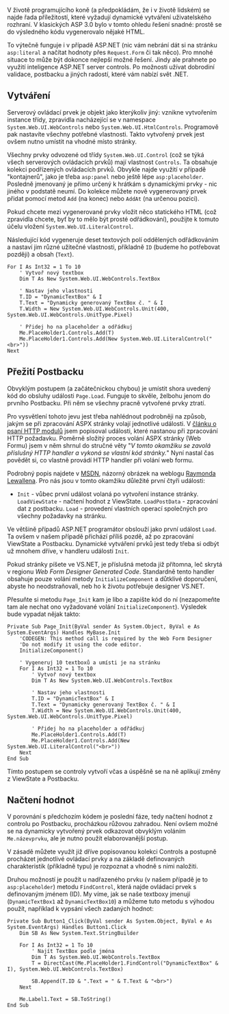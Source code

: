 <!-- dcterms:identifier = aspnetcz#27 -->
<!-- dcterms:title = Dynamické vytváření ASP.NET server controls -->
<!-- dcterms:abstract = ASP.NET umožňují programové vytváření serverových ovládacích prvků. U formulářových prvků ovšem může být problém s postbackem. Jednoduchý leč výživný příkládek -->
<!-- np9:categoryId = 1 -->
<!-- x4w:category = Programování -->
<!-- np9:authorId = 1 -->
<!-- np9:authorEmail = michal.valasek@altairis.cz -->
<!-- dcterms:creator = Michal Altair Valášek -->
<!-- dcterms:created = 2005-03-29T04:51:42.85+02:00 -->
<!-- dcterms:dateAccepted = 2005-03-29T04:51:42.85+02:00 -->

V životě programujícího koně (a předpokládám, že i v životě lidském) se najde řada příležitostí, které vyžadují dynamické vytváření uživatelského rozhraní. V klasických ASP 3.0 bylo v tomto ohledu řešení snadné: prostě se do výsledného kódu vygenerovalo nějaké HTML. 

To výtečně funguje i v případě ASP.NET (nic vám nebrání dát si na stránku `asp:literal` a načítat hodnoty přes `Request.Form` či tak něco). Pro mnohé situace to může být dokonce nejlepší možné řešení. Jindy ale prahnete po využití inteligence ASP.NET server controls. Po možnosti užívat dobrodiní validace, postbacku a jiných radostí, které vám nabízí svět .NET.

## Vytváření

Serverový ovládací prvek je objekt jako kterýkoliv jiný: vznikne vytvořením instance třídy, zpravidla nacházející se v namespace `System.Web.UI.WebControls` nebo `System.Web.UI.HtmlControls`. Programově pak nastavíte všechny potřebné vlastnosti. Takto vytvořený prvek jest ovšem nutno umístit na vhodné místo stránky.

Všechny prvky odvozené od třídy `System.Web.UI.Control` (což se týká všech serverových ovládacích prvků) mají vlastnost `Controls`. Ta obsahuje kolekci podřízených ovládacích prvků. Obvykle najde využití v případě "kontajnerů", jako je třeba `asp:panel` nebo ještě lépe `asp:placeholder`. Posledně jmenovaný je přímo určený k hrátkám s dynamickými prvky - nic jiného v podstatě neumí. Do kolekce můžete nově vygenerovaný prvek přidat pomocí metod `Add` (na konec) nebo `AddAt` (na určenou pozici).

Pokud chcete mezi vygenerované prvky vložit něco statického HTML (což zpravidla chcete, byť by to mělo být prosté odřádkování), použijte k tomuto účelu vložení `System.Web.UI.LiteralControl`.

Následující kód vygeneruje deset textových polí oddělených odřádkováním a nastaví jim různé užitečné vlastnosti, příkladně `ID` (budeme ho potřebovat později) a obsah (`Text`).

    For I As Int32 = 1 To 10
        ' Vytvoř nový textbox
        Dim T As New System.Web.UI.WebControls.TextBox

        ' Nastav jeho vlastnosti
        T.ID = "DynamicTextBox" & I
        T.Text = "Dynamicky generovaný TextBox č. " & I
        T.Width = New System.Web.UI.WebControls.Unit(400, System.Web.UI.WebControls.UnitType.Pixel)

        ' Přidej ho na placeholder a odřádkuj
        Me.PlaceHolder1.Controls.Add(T)
        Me.PlaceHolder1.Controls.Add(New System.Web.UI.LiteralControl("<br>"))
    Next

## Přežití Postbacku

Obvyklým postupem (a začátečnickou chybou) je umístit shora uvedený kód do obsluhy události `Page.Load`. Funguje to skvěle, želbohu jenom do prvního Postbacku. Při něm se všechny pracně vytvořené prvky ztratí.

Pro vysvětlení tohoto jevu jest třeba nahlédnout podrobněji na způsob, jakým se při zpracování ASPX stránky volají jednotlivé události. V [článku o psaní HTTP modulů](/entry/article-20050116.aspx) jsem popisoval události, které nastanou při zpracování HTTP požadavku. Poměrně složitý proces volání ASPX stránky (Web Formu) jsem v něm shrnul do stručné věty "*V tomto okamžiku se zavolá příslušný HTTP handler a vykoná se vlastní kód stránky.*" Nyní nastal čas povědět si, co vlastně provádí HTTP handler při volání web formu.

Podrobný popis najdete v [MSDN](http://msdn.microsoft.com/library/default.asp?url=/library/en-us/cpguide/html/cpconcontrolexecutionlifecycle.asp), názorný obrázek na weblogu [Raymonda Lewallena](http://codebetter.com/blogs/raymond.lewallen/archive/2005/03/10/59583.aspx). Pro nás jsou v tomto okamžiku důležité první čtyři události:

*   `Init` - vůbec první událost volaná po vytvoření instance stránky. 
`LoadViewState` - načtení hodnot z ViewState. 
`LoadPostData` - zpracování dat z postbacku. 
`Load` - provedení vlastních operací společných pro všechny požadavky na stránku.

Ve většině případů ASP.NET programátor obslouží jako první událost `Load`. Ta ovšem v našem případě přichází příliš pozdě, až po zpracování ViewState a Postbacku. Dynamické vytváření prvků jest tedy třeba si odbýt už mnohem dříve, v handleru události `Init`.

Pokud stránky píšete ve VS.NET, je příslušná metoda již přítomna, leč skrytá v regionu *Web Form Designer Generated Code*. Standardně tento handler obsahuje pouze volání metody `InitializeComponent` a důtklivé doporučení, abyste ho neodstraňovali, neb ho k životu potřebuje designer VS.NET.

Přesuňte si metodu `Page_Init` kam je libo a zapište kód do ní (nezapomeňte tam ale nechat ono vyžadované volání `InitializeComponent`). Výsledek bude vypadat nějak takto:

    Private Sub Page_Init(ByVal sender As System.Object, ByVal e As System.EventArgs) Handles MyBase.Init
        'CODEGEN: This method call is required by the Web Form Designer
        'Do not modify it using the code editor.
        InitializeComponent()

        ' Vygeneruj 10 textboxů a umísti je na stránku
        For I As Int32 = 1 To 10
            ' Vytvoř nový textbox
            Dim T As New System.Web.UI.WebControls.TextBox

            ' Nastav jeho vlastnosti
            T.ID = "DynamicTextBox" & I
            T.Text = "Dynamicky generovaný TextBox č. " & I
            T.Width = New System.Web.UI.WebControls.Unit(400, System.Web.UI.WebControls.UnitType.Pixel)

            ' Přidej ho na placeholder a odřádkuj
            Me.PlaceHolder1.Controls.Add(T)
            Me.PlaceHolder1.Controls.Add(New System.Web.UI.LiteralControl("<br>"))
        Next
    End Sub

Tímto postupem se controly vytvoří včas a úspěšně se na ně aplikují změny z ViewState a Postbacku.

## Načtení hodnot

V porovnání s předchozím kódem je poslední fáze, tedy načtení hodnot z controlu po Postbacku, procházkou růžovou zahradou. Není ovšem možné se na dynamicky vytvořený prvek odkazovat obvyklým voláním `Me.názevprvku`, ale je nutno použít elaborovanější postup.

V zásadě můžete využít již dříve popisovanou kolekci Controls a postupně procházet jednotlivé ovládací prvky a na základě definovaných charakteristik (příkladně typu) je rozpoznat a vhodně s nimi naložiti.

Druhou možností je použít u nadřazeného prvku (v našem případě je to `asp:placeholder`) metodu `FindControl`, která najde ovládací prvek s definovaným jménem (ID). My víme, jak se naše textboxy jmenují (`DynamicTextBox1` až `DynamicTextBox10`) a můžeme tuto metodu s výhodou použít, například k vypsání všech zadaných hodnot:

    Private Sub Button1_Click(ByVal sender As System.Object, ByVal e As System.EventArgs) Handles Button1.Click
        Dim SB As New System.Text.StringBuilder

        For I As Int32 = 1 To 10
            ' Najít TextBox podle jména
            Dim T As System.Web.UI.WebControls.TextBox
            T = DirectCast(Me.PlaceHolder1.FindControl("DynamicTextBox" & I), System.Web.UI.WebControls.TextBox)

            SB.Append(T.ID & ".Text = " & T.Text & "<br>")
        Next

        Me.Label1.Text = SB.ToString()
    End Sub